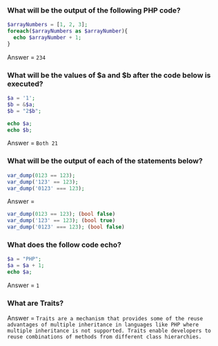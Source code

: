 ### What will be the output of the following PHP code?

```php
$arrayNumbers = [1, 2, 3];
foreach($arrayNumbers as $arrayNumber){
  echo $arrayNumber + 1;
}
```

Answer = `234`

### What will be the values of $a and $b after the code below is executed?

```php
$a = '1';
$b = &$a;
$b = "2$b";

echo $a;
echo $b;
```
Answer = `Both 21`

### What will be the output of each of the statements below?

```php
var_dump(0123 == 123);
var_dump('123' == 123);
var_dump('0123' === 123);
```
Answer =

```php
var_dump(0123 == 123); (bool false)
var_dump('123' == 123); (bool true)
var_dump('0123' === 123); (bool false)
```
### What does the follow code echo?

```php
$a = "PHP";
$a = $a + 1;
echo $a;
```
Answer = `1`

### What are Traits?

Answer = `Traits are a mechanism that provides some of the reuse advantages of multiple inheritance in languages like PHP where multiple inheritance is not supported. Traits enable developers to reuse combinations of methods from different class hierarchies.`